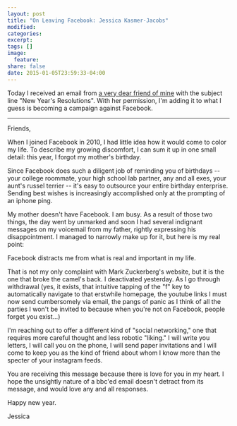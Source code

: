 ```yaml
---
layout: post
title: "On Leaving Facebook: Jessica Kasmer-Jacobs"
modified:
categories: 
excerpt:
tags: []
image:
  feature:
share: false
date: 2015-01-05T23:59:33-04:00
---
```

Today I received an email from [a very dear friend of mine](https://twitter.com/Jessica_KJacobs) with the subject line "New Year's Resolutions". With her permission, I'm adding it to what I guess is becoming a campaign against Facebook.

-----

Friends,

When I joined Facebook in 2010, I had little idea how it would come to color my life. To describe my growing discomfort, I can sum it up in one small detail: this year, I forgot my mother's birthday. 

​Since Facebook does such a diligent job of reminding you of birthdays --  your college roommate, your high school lab partner, any and all exes, your aunt's russel terrier -- it's easy to outsource your entire birthday enterprise. Sending best wishes is increasingly accomplished only at the prompting of an iphone ping. 

My mother doesn't have Facebook. I am busy. As a result of those two things, the day went by unmarked and soon I had several indignant messages on my voicemail from my father, rightly expressing his disappointment. I managed to narrowly make up for it, but here is my real point: 

Facebook distracts me from what is real and important in my life. 

That is not my only complaint with Mark Zuckerberg's website, but it is the one that broke the camel's back. I deactivated yesterday. As I go through withdrawal (yes, it exists, that intuitive tapping of the "f" key to automatically navigate to that erstwhile homepage, the youtube links I must now send cumbersomely via email, the pangs of panic as I think of all the parties I won't be invited to because when you're not on Facebook, people forget you exist...) 

I'm reaching out to offer a different kind of "social networking," one that requires more careful thought and less robotic "liking." I will write you letters, I will call you on the phone, I will send paper invitations and I will come to keep you as the kind of friend about whom I know more than the specter of your instagram feeds. 

You are receiving this message because there is love for you in my heart. I hope the unsightly nature of a bbc'ed email doesn't detract from its message, and would love any and all responses. 

Happy new year. 

Jessica